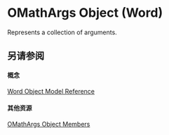 
# OMathArgs Object (Word)

Represents a collection of arguments.


## 另请参阅


#### 概念


[Word Object Model Reference](be452561-b436-bb9b-6f94-3faa9a74a6fd.md)
#### 其他资源


[OMathArgs Object Members](http://msdn.microsoft.com/library/f3834049-18ba-9a4f-ab44-76e0c306bf12%28Office.15%29.aspx)